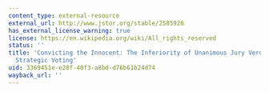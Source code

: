 ```yaml
---
content_type: external-resource
external_url: http://www.jstor.org/stable/2585926
has_external_license_warning: true
license: https://en.wikipedia.org/wiki/All_rights_reserved
status: ''
title: 'Convicting the Innocent: The Inferiority of Unanimous Jury Verdicts under
  Strategic Voting'
uid: 3369451e-e28f-40f3-a8bd-d76b61b24d74
wayback_url: ''
---
```

